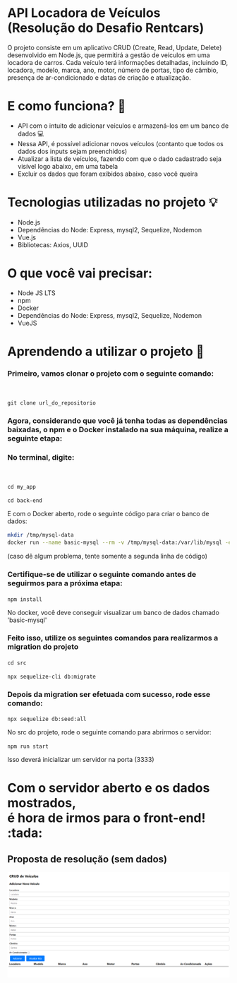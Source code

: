 # API Locadora de Veículos (Resolução do Desafio Rentcars)
 O projeto consiste em um aplicativo CRUD (Create, Read, Update, Delete) desenvolvido em Node.js, que permitirá a gestão de veículos em uma locadora de carros. Cada veículo terá informações detalhadas, incluindo ID, locadora, modelo, marca, ano, motor, número de portas, tipo de câmbio, presença de ar-condicionado e datas de criação e atualização.

# E como funciona? :thinking:

- API com o intuito de adicionar veículos e armazená-los em um banco de dados :computer:
- Nessa API, é possível adicionar novos veículos (contanto que todos os dados dos inputs sejam preenchidos)
- Atualizar a lista de veículos, fazendo com que o dado cadastrado seja visível logo abaixo, em uma tabela
- Excluir os dados que foram exibidos abaixo, caso você queira

# Tecnologias utilizadas no projeto :bulb:
- Node.js
- Dependências do Node: Express, mysql2, Sequelize, Nodemon
- Vue.js
- Bibliotecas: Axios, UUID

# O que você vai precisar:
- Node JS LTS
- npm
- Docker
- Dependências do Node: Express, mysql2, Sequelize, Nodemon
- VueJS

# Aprendendo a utilizar o projeto :pencil:
<h3>Primeiro, vamos clonar o projeto com o seguinte comando:</h3><br>

`git clone url_do_repositorio`

<h3>Agora, considerando que você já tenha todas as dependências baixadas, o npm e o Docker instalado na sua máquina,
realize a seguinte etapa: </h3>

<h3>No terminal, digite: </h3> <br>

`cd my_app` <br>

`cd back-end` <br>

E com o Docker aberto, rode o seguinte código para criar o banco de dados:

```bash
mkdir /tmp/mysql-data
docker run --name basic-mysql --rm -v /tmp/mysql-data:/var/lib/mysql -e MYSQL_ROOT_PASSWORD=ANSKk08aPEDbFjDO -e MYSQL_DATABASE=testing -p 3307:3306 -it mysql:8.0
```
(caso dê algum problema, tente somente a segunda linha de código)

<h3>Certifique-se de utilizar o seguinte comando antes de seguirmos para a próxima etapa: </h3>

`npm install`

No docker, você deve conseguir visualizar um banco de dados chamado 'basic-mysql' 

<h3>Feito isso, utilize os seguintes comandos para realizarmos a migration do projeto</h3>

`cd src`

`npx sequelize-cli db:migrate`

<h3>Depois da migration ser efetuada com sucesso, rode esse comando: </h3>

`npx sequelize db:seed:all`

No src do projeto, rode o seguinte comando para abrirmos o servidor:<br>


`npm run start`

Isso deverá inicializar um servidor na porta (3333)

<h1>Com o servidor aberto e os dados mostrados, <br> é hora de irmos para o front-end! :tada: </h1>


<h2> Proposta de resolução (sem dados)</h2>

![Minha Imagem](resources_github/api_locadora.png)

  
 

